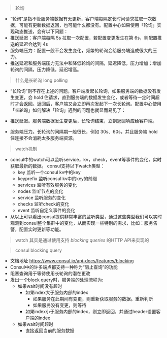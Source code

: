 > 轮询

- “轮询”是指不管服务端数据有无更新，客户端每隔定长时间请求拉取一次数据，可能有更新数据返回，也可能什么都没有。配置中心如果使用「轮询」实现动态推送，会有以下问题：
- 推送延迟：客户端每隔 5s 拉取一次配置，若配置变更发生在第 6s，则配置推送的延迟会达到 4s
- 服务端压力：配置一般不会发生变化，频繁的轮询会给服务端造成很大的压力。
- 推送延迟和服务端压力无法中和降低轮询的间隔，延迟降低，压力增加；增加轮询的间隔，压力降低，延迟增高。


> 什么是长轮询 long polling 
- “长轮询”则不存在上述的问题。客户端发起长轮询，如果服务端的数据没有发生变更，会 hold 住请求，直到服务端的数据发生变化，或者等待一定时间超时才会返回。返回后，客户端又会立即再次发起下一次长轮询。配置中心使用「长轮询」如何解决「轮询」遇到的问题也就显而易见了：

- 推送延迟。服务端数据发生变更后，长轮询结束，立刻返回响应给客户端。
- 服务端压力。长轮询的间隔期一般很长，例如 30s、60s，并且服务端 hold 住连接不会消耗太多服务端资源。

> watch机制
- consul中的watch可以监听service，kv，check，event等事件的变化，实时获取最新的数据。 consul支持以下watch类型：
    - key 监听一个consul kv中的key
    - keyprefix 监听consul kv中的key的前缀
    - services 监听有效服务的变化
    - nodes 监听节点的变化
    - service 监听服务的变化
    - checks 监听check的变化
    - event 监听自定义事件的变化
- 从以上可以看出consul提供非常丰富的监听类型，通过这些类型我们可以实时观测到consul整个集群中的变化，从而实现一些特别的需求，比如：服务告警，配置实时更新等功能。


> watch 其实是通过使用支持 *blocking queries* 的HTTP API来实现的

 

> consul blocking query
- 文档地址 https://www.consul.io/api-docs/features/blocking
- Consul中的许多端点都支持一种称为“阻止查询”的功能
- 阻塞查询用于等待使用长轮询的潜在更改
- 发出一个block query时，服务端的处理流程为:
    - 如果wait时间没有超时
        - 如果index大于服务内部的index
            - 如果服务在此期间有变更，则重新获取服务的数据。重新判断
            - 如果服务没有变更，则等待
        - 如果index小于服务内部的index，则立即返回，并通过header设置客户端的index
    - 如果wait时间超时
        - 直接返回当前的服务数据





